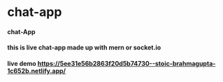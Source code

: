 # chat-app
#### chat-App
#### this is live chat-app made up with mern or socket.io

#### live demo https://5ee31e56b2863f20d5b74730--stoic-brahmagupta-1c652b.netlify.app/
